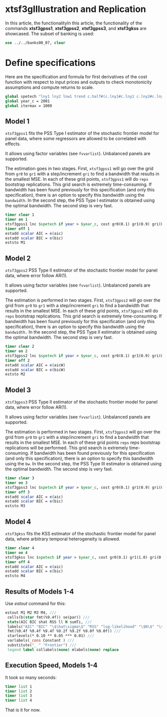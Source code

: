 # xtsf3gIllustration and Replication

In this article, the functionalityIn this article, the functionality of the commands **xtsf3gpss1**,
**xtsf3gpss2**, **xtsf3gpss3**, and **xtsf3gkss** are showcased. The
subset of banking is used:

``` stata
use ../../banks00_07, clear
```

# Define specifications

Here are the specification and formula for first derivatives of the cost
function with respect to input prices and outputs to check monotonicity
assumptions and compute returns to scale.

``` stata
global spetech "lny1 lny2 lnw1 trend c.half#(c.lny1#c.lny1 c.lny2#c.lny2 c.lnw1#c.lnw1) c.lny1#(c.lny2 c.lnw1) c.lny2#c.lnw1 c.trend#(c.lny1 c.lny2 c.lnw1 c.trend#c.half)"
global year_c = 2001
global itermax = 1000
```

## Model 1

`xtsf3gpss1` fits the PSS Type I estimator of the stochastic frontier
model for panel data, where some regressors are allowed to be correlated
with effects.

It allows using factor variables (see `fvvarlist`). Unbalanced panels
are supported.

The estimation goes in two stages. First, `xtsf3gpss1` will go over the
grid from `gr0` to `gr1` with a step/increment `gri` to find a bandwidth
that results in the smallest MSE. In each of these grid points,
`xtsf3gpss1` will do `reps` bootstrap replications. This grid search is
extremely time-consuming. If bandwidth has been found previously for
this specification (and only this specification), there is an option to
specify this bandwidth using the `bandwidth`. In the second step, the
PSS Type I estimator is obtained using the optimal bandwidth. The second
step is very fast.

``` stata
timer clear 1
timer on 1
xtsf3gpss1 lnc $spetech if year > $year_c, cost gr0(0.1) gr1(0.9) gri(0.1) reps(9)
timer off 1
estadd scalar AIC = e(aic)
estadd scalar BIC = e(bic)
eststo M1
```

## Model 2

`xtsf3gpss2` PSS Type II estimator of the stochastic frontier model for
panel data, where error follow AR(1).

It allows using factor variables (see `fvvarlist`). Unbalanced panels
are supported.

The estimation is performed in two stages. First, `xtsf3gpss2` will go
over the grid from `gr0` to `gr1` with a step/increment `gri` to find a
bandwidth that results in the smallest MSE. In each of these grid
points, `xtsf3gpss2` will do `reps` bootstrap replications. This grid
search is extremely time-consuming. If bandwidth has been found
previously for this specification (and only this specification), there
is an option to specify this bandwidth using the `bandwidth.` In the
second step, the PSS Type II estimator is obtained using the optimal
bandwidth. The second step is very fast.

``` stata
timer clear 2
timer on 2
xtsf3gpss2 lnc $spetech if year > $year_c, cost gr0(0.1) gr1(0.9) gri(0.1) reps(9)
timer off 2
estadd scalar AIC = e(aicW)
estadd scalar BIC = e(bicW)
eststo M2
```

## Model 3

`xtsf3gpss3` PSS Type II estimator of the stochastic frontier model for
panel data, where error follow AR(1).

It allows using factor variables (see `fvvarlist`). Unbalanced panels
are supported.

The estimation is performed in two stages. First, `xtsf3gpss3` will go
over the grid from `gr0` to `gr1` with a step/increment `gri` to find a
bandwidth that results in the smallest MSE. In each of these grid points
`reps` reps bootstrap replications will be performed. This grid search
is extremely time-consuming. If bandwidth has been found previously for
this specification (and only this specification), there is an option to
specify this bandwidth using the `bw`. In the second step, the PSS Type
III estimator is obtained using the optimal bandwidth. The second step
is very fast.

``` stata
timer clear 3
timer on 3
xtsf3gpss3 lnc $spetech if year > $year_c, cost gr0(0.1) gr1(0.9) gri(0.1) reps(9)
timer off 3
estadd scalar AIC = e(aic)
estadd scalar BIC = e(bic)
eststo M3
```

## Model 4

`xtsf3gkss` fits the KSS estimator of the stochastic frontier model for
panel data, where arbitrary temporal heterogeneity is allowed.

``` stata
timer clear 4
timer on 4
xtsf3gkss lnc $spetech if year > $year_c, cost gr0(0.1) gr1(1.0) gri(0.1) li(3) ls(7) imean tmean level(99) cformat(%9.4f)
timer off 4
estadd scalar AIC = e(aic)
estadd scalar BIC = e(bic)
eststo M4
```

## Results of Models 1-4

Use *estout* command for this:

``` stata
estout M1 M2 M3 M4, ///
 cells(b(star fmt(%9.4f)) se(par)) ///
 stats(AIC BIC shat RSS ll N sumTi, ///
 labels("AIC" "BIC" "\$\hat\sigma\$" "RSS" "log-likelihood" "\$N\$" "\$\sum T_{i}\$") ///
 fmt(%9.4f %9.4f %9.4f %9.2f %9.2f %9.0f %9.0f)) ///
 starlevels(* 0.10 ** 0.05 *** 0.01) ///
 varlabels(_cons Constant ) ///
 substitute("_ " "Frontier") ///
 legend label collabels(none) mlabels(none) replace
```

## Execution Speed, Models 1-4

It took so many seconds:

``` stata
timer list 1
timer list 2
timer list 3
timer list 4
```

That is it for now.
